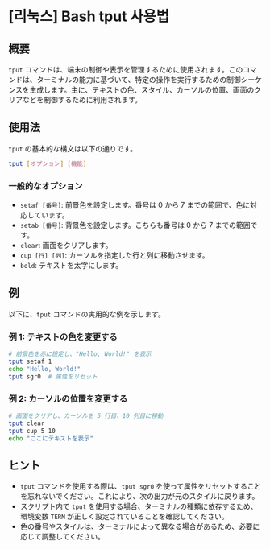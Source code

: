 # [리눅스] Bash tput 사용법

## 概要
`tput` コマンドは、端末の制御や表示を管理するために使用されます。このコマンドは、ターミナルの能力に基づいて、特定の操作を実行するための制御シーケンスを生成します。主に、テキストの色、スタイル、カーソルの位置、画面のクリアなどを制御するために利用されます。

## 使用法
`tput` の基本的な構文は以下の通りです。

```bash
tput [オプション] [機能]
```

### 一般的なオプション
- `setaf [番号]`: 前景色を設定します。番号は 0 から 7 までの範囲で、色に対応しています。
- `setab [番号]`: 背景色を設定します。こちらも番号は 0 から 7 までの範囲です。
- `clear`: 画面をクリアします。
- `cup [行] [列]`: カーソルを指定した行と列に移動させます。
- `bold`: テキストを太字にします。

## 例
以下に、`tput` コマンドの実用的な例を示します。

### 例 1: テキストの色を変更する
```bash
# 前景色を赤に設定し、"Hello, World!" を表示
tput setaf 1
echo "Hello, World!"
tput sgr0  # 属性をリセット
```

### 例 2: カーソルの位置を変更する
```bash
# 画面をクリアし、カーソルを 5 行目、10 列目に移動
tput clear
tput cup 5 10
echo "ここにテキストを表示"
```

## ヒント
- `tput` コマンドを使用する際は、`tput sgr0` を使って属性をリセットすることを忘れないでください。これにより、次の出力が元のスタイルに戻ります。
- スクリプト内で `tput` を使用する場合、ターミナルの種類に依存するため、環境変数 `TERM` が正しく設定されていることを確認してください。
- 色の番号やスタイルは、ターミナルによって異なる場合があるため、必要に応じて調整してください。